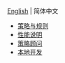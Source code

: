 [English](README.md) | 简体中文

* [策略与规则](policies_and_rules/README.zh_CN.md)
* [性能说明](performance/README.zh_CN.md)
* [策略顾问](policy_advisor.zh_CN.md)
* [本地开发](development.zh_CN.md)
